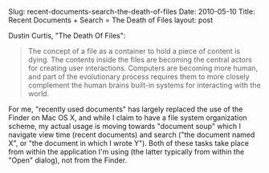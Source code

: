 Slug: recent-documents-search-the-death-of-files
Date: 2010-05-10
Title: Recent Documents + Search = The Death of Files
layout: post

Dustin Curtis, "The Death Of Files":

>The concept of a file as a container to hold a piece of content is dying. The contents inside the files are becoming the central actors for creating user interactions. Computers are becoming more human, and part of the evolutionary process requires them to more closely complement the human brains built-in systems for interacting with the world.

For me, "recently used documents" has largely replaced the use of the Finder on Mac OS X, and while I claim to have a file system organization scheme, my actual usage is moving towards "document soup" which I navigate view time (recent documents) and search ("the document named X", or "the document in which I wrote Y"). Both of these tasks take place from within the application I'm using (the latter typically from within the "Open" dialog), not from the Finder.
